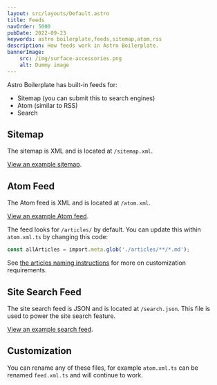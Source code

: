 ```yaml
---
layout: src/layouts/Default.astro
title: Feeds
navOrder: 5000
pubDate: 2022-09-23
keywords: astro boilerplate,feeds,sitemap,atom,rss
description: How feeds work in Astro Boilerplate.
bannerImage:
    src: /img/surface-accessories.png
    alt: Dummy image
---
```


Astro Boilerplate has built-in feeds for:

- Sitemap (you can submit this to search engines)
- Atom (similar to RSS)
- Search

## Sitemap

The sitemap is XML and is located at `/sitemap.xml`.

[View an example sitemap](/sitemap.xml).

## Atom Feed

The Atom feed is XML and is located at `/atom.xml`.

[View an example Atom feed](/atom.xml).

The feed looks for `/articles/` by default. You can update this within `atom.xml.ts` by changing this code:

```typescript
const allArticles = import.meta.glob('./articles/**/*.md');
```

See [the articles naming instructions](/features/articles/#using-different-article-names) for more on customization requirements.

## Site Search Feed

The site search feed is JSON and is located at `/search.json`. This file is used to power the site search feature.

[View an example search feed](/search.json).

## Customization

You can rename any of these files, for example `atom.xml.ts` can be renamed `feed.xml.ts` and will continue to work.